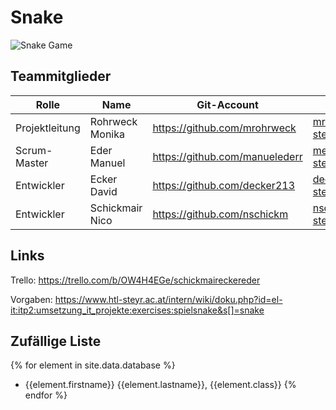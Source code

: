 # Snake

![Snake Game](https://miro.medium.com/max/1400/1*PDQznFmgLBjBRWgtFEP98A.jpeg)

## Teammitglieder

| Rolle          | Name            | Git-Account                       | E-Mail                          |
|----------------|-----------------|-----------------------------------|---------------------------------|
| Projektleitung | Rohrweck Monika | https://github.com/mrohrweck | mrohrweck@htl-steyr.ac.at |
| Scrum-Master     | Eder Manuel     | https://github.com/manuelederr    | meder1@htl-steyr.ac.at          |
| Entwickler     | Ecker David     | https://github.com/decker213      | decker@htl-steyr.ac.at          |
| Entwickler     | Schickmair Nico     | https://github.com/nschickm      | nschickm@htl-steyr.ac.at          |

## Links
Trello: https://trello.com/b/OW4H4EGe/schickmaireckereder

Vorgaben: https://www.htl-steyr.ac.at/intern/wiki/doku.php?id=el-it:itp2:umsetzung_it_projekte:exercises:spielsnake&s[]=snake

## Zufällige Liste
{% for element in site.data.database %}
- {{element.firstname}} {{element.lastname}}, {{element.class}}
{% endfor %}




